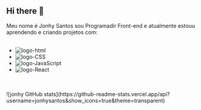 ## Hi there 👋
Meu nome é Jonhy Santos sou Programadir Front-end e atualmente estouu aprendendo e criando projetos com:
<br>
<br>
- <img src='https://img.shields.io/badge/HTML5-E34F26?style=for-the-badge&logo=html5&logoColor=white' alt="logo-html">
- <img src="https://img.shields.io/badge/CSS3-1572B6?style=for-the-badge&logo=css3&logoColor=white" alt="logo-CSS">
- <img src="https://img.shields.io/badge/JavaScript-F7DF1E?style=for-the-badge&logo=javascript&logoColor=black" alt="logo-JavaScript">
- <img src="https://img.shields.io/badge/React-20232A?style=for-the-badge&logo=react&logoColor=61DAFB" alt="logo-React">
<br>
<br />
![jonhy GitHub stats](https://github-readme-stats.vercel.app/api?username=jonhysantos&show_icons=true&theme=transparent)
  

